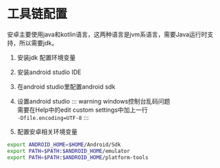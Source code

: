 # 工具链配置

安卓主要使用java和kotlin语言，这两种语言是jvm系语言，需要Java运行时支持，所以需要jdk。  

1. 安装jdk 配置环境变量

2. 安装android studio IDE

3. 在android studio里配置android sdk

4. 设置android studio
::: warning
windows控制台乱码问题  
需要在Help中的edit custom settings中加上一行  
`-Dfile.encoding=UTF-8`
:::

5. 配置安卓相关环境变量

```bash
export ANDROID_HOME=$HOME/Android/Sdk
export PATH=$PATH:$ANDROID_HOME/emulator
export PATH=$PATH:$ANDROID_HOME/platform-tools
```
